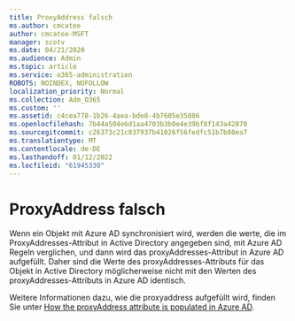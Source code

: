 ```yaml
---
title: ProxyAddress falsch
ms.author: cmcatee
author: cmcatee-MSFT
manager: scotv
ms.date: 04/21/2020
ms.audience: Admin
ms.topic: article
ms.service: o365-administration
ROBOTS: NOINDEX, NOFOLLOW
localization_priority: Normal
ms.collection: Adm_O365
ms.custom: ''
ms.assetid: c4cea778-1b26-4aea-bde8-4b7605e35886
ms.openlocfilehash: 7b44a504e6d1aa4703b3b0e4e39bf8f143a42870
ms.sourcegitcommit: c26373c21c837937b41026f56fedfc51b7b80ea7
ms.translationtype: MT
ms.contentlocale: de-DE
ms.lasthandoff: 01/12/2022
ms.locfileid: "61945330"
---
```

# <a name="proxyaddress-incorrect"></a>ProxyAddress falsch

Wenn ein Objekt mit Azure AD synchronisiert wird, werden die werte, die im ProxyAddresses-Attribut in Active Directory angegeben sind, mit Azure AD Regeln verglichen, und dann wird das proxyAddresses-Attribut in Azure AD aufgefüllt. Daher sind die Werte des proxyAddresses-Attributs für das Objekt in Active Directory möglicherweise nicht mit den Werten des proxyAddresses-Attributs in Azure AD identisch.
  
Weitere Informationen dazu, wie die proxyaddress aufgefüllt wird, finden Sie unter [How the proxyAddress attribute is populated in Azure AD](https://support.microsoft.com/help/3190357/how-the-proxyaddresses-attribute-is-populated-in-azure-ad).
  

